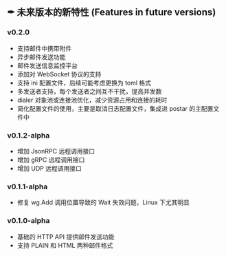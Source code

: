## ✒ 未来版本的新特性 (Features in future versions)

### v0.2.0
* 支持邮件中携带附件
* 异步邮件发送功能
* 邮件发送信息监控平台
* 添加对 WebSocket 协议的支持
* 支持 ini 配置文件，后续可能考虑更换为 toml 格式
* 多发送者支持，每个发送者之间互不干扰，提高并发数
* dialer 对象池或连接池优化，减少资源占用和连接的耗时
* 简化配置文件的使用，主要是取消日志配置文件，集成进 postar 的主配置文件中

### v0.1.2-alpha
* 增加 JsonRPC 远程调用接口
* 增加 gRPC 远程调用接口
* 增加 UDP 远程调用接口

### v0.1.1-alpha
* 修复 wg.Add 调用位置导致的 Wait 失效问题，Linux 下尤其明显

### v0.1.0-alpha
* 基础的 HTTP API 提供邮件发送功能
* 支持 PLAIN 和 HTML 两种邮件格式